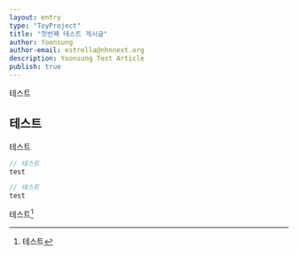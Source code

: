 ```yaml
---
layout: entry
type: "ToyProject"
title: "첫번째 테스트 게시글"
author: Yoonsung
author-email: estrella@nhnnext.org
description: Yoonsung Test Article
publish: true
---
```


테스트


## 테스트

테스트

```javascript
// 테스트
test
```

```java
// 테스트
test
```
테스트[^1]


[^1]: 테스트
